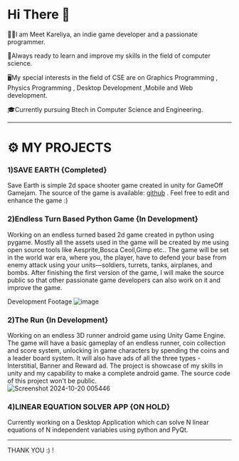 # Hi There 👋

👨🏽I am Meet Kareliya, an indie game developer and a passionate programmer.

📖Always ready to learn and improve my skills in the field of computer science.

🖥️My special interests in the field of CSE are on Graphics Programming , Physics Programming , Desktop Development ,Mobile and Web development.

🎓Currently pursuing Btech in Computer Science and Engineering.

-------------------

# ⚙️ MY PROJECTS 

### 1)SAVE EARTH {Completed}
  
  Save Earth is simple 2d space shooter game created in unity for GameOff Gamejam.
  The source of the game is available: [github](https://github.com/MKDev121/SaveEarth) .
  Feel free to edit and enhance the game :)

### 2)Endless Turn Based Python Game {In Development}

  Working on an endless turned based 2d game created in python using pygame.
  Mostly all the assets used in the game will be created by me using open source tools like Aesprite,Bosca Ceoil,Gimp etc..
  The game will be set in the world war era, where you, the player, have to defend your base from enemy attack using your units—soldiers, turrets, tanks, airplanes, and bombs.
  After finishing the first version of the game, I will make the source public so that other passionate game developers can also work on it and improve the game.

  Development Footage
  ![image](https://github.com/user-attachments/assets/60c27218-8c8b-468a-9109-edc50f394004)
  
### 2)The Run {In Development}

  Working on an endless 3D runner android game using Unity Game Engine.
  The game will have a basic gameplay of an endless runner, coin collection and score system, unlocking in game characters by spending the coins and a leader board system.
  It will also have ads of all the three types - Interstitial, Banner and Reward ad.
  The project is showcase of my skills in unity and my capability to make a complete android game.
  The source code of this project won't be public.\
  ![Screenshot 2024-10-20 005446](https://github.com/user-attachments/assets/fd35c674-134c-4bb5-b7f1-ca443f26f147)
  
### 4)LINEAR EQUATION SOLVER APP {ON HOLD}
  
  Currently working on a Desktop Application which can solve N linear equations of N independent variables using python and PyQt.

-------------------

THANK YOU :) !
